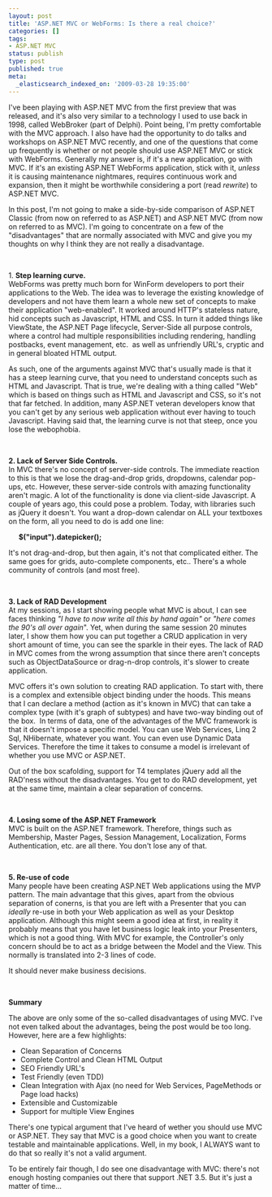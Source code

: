 ```yaml
---
layout: post
title: 'ASP.NET MVC or WebForms: Is there a real choice?'
categories: []
tags:
- ASP.NET MVC
status: publish
type: post
published: true
meta:
  _elasticsearch_indexed_on: '2009-03-28 19:35:00'
---
```

<p>
I&#039;ve been playing with ASP.NET MVC from the first preview that was released, and it&#039;s also very similar to a technology I used to use back in 1998, called WebBroker (part of Delphi). Point being, I&#039;m pretty comfortable with the MVC approach. I also have had the opportunity to do talks and workshops on ASP.NET MVC recently, and one of the questions that come up frequently is whether or not people should use ASP.NET MVC or stick with WebForms. Generally my answer is, if it&#039;s a new application, go with MVC. If it&#039;s an existing ASP.NET WebForms application, stick with it, <em>unless</em> it is causing maintenance nightmares, requires continuous work and expansion, then it might be worthwhile considering a port (read <em>rewrite</em>) to ASP.NET MVC.
</p>
<p>
In this post, I&#039;m not going to make a side-by-side comparison of ASP.NET Classic (from now on referred to as ASP.NET) and ASP.NET MVC (from now on referred to as MVC). I&#039;m going to concentrate on a few of the &quot;disadvantages&quot; that are normally associated with MVC and give you my thoughts on why I think they are not really a disadvantage.
</p>
<p>
&nbsp;
</p>
<p>
1. <strong>Step learning curve.      <br />
</strong>WebForms was pretty much born for WinForm developers to port their applications to the Web. The idea was to leverage the existing knowledge of developers and not have them learn a whole new set of concepts to make their application &quot;web-enabled&quot;. It worked around HTTP&#039;s stateless nature, hid concepts such as Javascript, HTML and CSS. In turn it added things like ViewState, the ASP.NET Page lifecycle, Server-Side all purpose controls, where a control had multiple responsibilities including rendering, handling postbacks, event management, etc.&nbsp; as well as unfriendly URL&#039;s, cryptic and in general bloated HTML output.
</p>
<p>
As such, one of the arguments against MVC that&#039;s usually made is that it has a steep learning curve, that you need to understand concepts such as HTML and Javascript. That is true, we&#039;re dealing with a thing called &quot;Web&quot; which is based on things such as HTML and Javascript and CSS, so it&#039;s not that far fetched. In addition, many ASP.NET veteran developers know that you can&#039;t get by any serious web application without ever having to touch Javascript. Having said that, the learning curve is not that steep, once you lose the webophobia.
</p>
<p>
&nbsp;
</p>
<p>
<strong>2. Lack of Server Side Controls.      <br />
</strong>In MVC there&#039;s no concept of server-side controls. The immediate reaction to this is that we lose the drag-and-drop grids, dropdowns, calendar pop-ups, etc. However, these server-side controls with amazing functionality aren&#039;t magic. A lot of the functionality is done via client-side Javascript. A couple of years ago, this could pose a problem. Today, with libraries such as jQuery it doesn&#039;t. You want a drop-down calendar on ALL your textboxes on the form, all you need to do is add one line:
</p>
<p>
<strong>&nbsp;&nbsp;&nbsp;&nbsp;&nbsp; $(&quot;input&quot;).datepicker();</strong>
</p>
<p>
It&#039;s not drag-and-drop, but then again, it&#039;s not that complicated either. The same goes for grids, auto-complete components, etc.. There&#039;s a whole community of controls (and most free).
</p>
<p>
&nbsp;
</p>
<p>
<strong>3. Lack of RAD Development      <br />
</strong>At my sessions, as I start showing people what MVC is about, I can see faces thinking <em>&quot;I have to now write all this by hand again&quot;</em> or <em>&quot;here comes the 90&#039;s all over again</em>&quot;. Yet, when during the same session 20 minutes later, I show them how you can put together a CRUD application in very short amount of time, you can see the sparkle in their eyes. The lack of RAD in MVC comes from the wrong assumption that since there aren&#039;t concepts such as ObjectDataSource or drag-n-drop controls, it&#039;s slower to create application.
</p>
<p>
MVC offers it&#039;s own solution to creating RAD application. To start with, there is a complex and extensible object binding under the hoods. This means that I can declare a method (action as it&#039;s known in MVC) that can take a complex type (with it&#039;s graph of subtypes) and have two-way binding out of the box.&nbsp; In terms of data, one of the advantages of the MVC framework is that it doesn&#039;t impose a specific model. You can use Web Services, Linq 2 Sql, NHibernate, whatever you want. You can even use Dynamic Data Services. Therefore the time it takes to consume a model is irrelevant of whether you use MVC or ASP.NET.
</p>
<p>
Out of the box scafolding, support for T4 templates jQuery add all the RAD&#039;ness without the disadvantages. You get to do RAD development, yet at the same time, maintain a clear separation of concerns.
</p>
<p>
&nbsp;
</p>
<p>
<strong>4. Losing some of the ASP.NET Framework      <br />
</strong>MVC is built on the ASP.NET framework. Therefore, things such as Membership, Master Pages, Session Management, Localization, Forms Authentication, etc. are all there. You don&#039;t lose any of that.
</p>
<p>
&nbsp;
</p>
<p>
<strong>5. Re-use of code      <br />
</strong>Many people have been creating ASP.NET Web applications using the MVP pattern. The main advantage that this gives, apart from the obvious separation of conerns, is that you are left with a Presenter that you can <em>ideally </em>re-use in both your Web application as well as your Desktop application. Although this might seem a good idea at first, in reality it probably means that you have let business logic leak into your Presenters, which is not a good thing. With MVC for example, the Controller&#039;s only concern should be to act as a bridge between the Model and the View. This normally is translated into 2-3 lines of code.
</p>
<p>
It should never make business decisions.
</p>
<p>
&nbsp;
</p>
<p>
<strong>Summary</strong>
</p>
<p>
The above are only some of the so-called disadvantages of using MVC. I&#039;ve not even talked about the advantages, being the post would be too long. However, here are a few highlights:
</p>
<ul>
	<li>Clean Separation of Concerns </li>
	<li>Complete Control and Clean HTML Output </li>
	<li>SEO Friendly URL&#039;s </li>
	<li>Test Friendly (even TDD) </li>
	<li>Clean Integration with Ajax (no need for Web Services, PageMethods or Page load hacks) </li>
	<li>Extensible and Customizable </li>
	<li>Support for multiple View Engines </li>
</ul>
<p>
There&#039;s one typical argument that I&#039;ve heard of wether you should use MVC or ASP.NET. They say that MVC is a good choice when you want to create testable and maintainable applications. Well, in my book, I ALWAYS want to do that so really it&#039;s not a valid argument.
</p>
<p>
To be entirely fair though, I do see one disadvantage with MVC: there&#039;s not enough hosting companies out there that support .NET 3.5. But it&#039;s just a matter of time...
</p>
